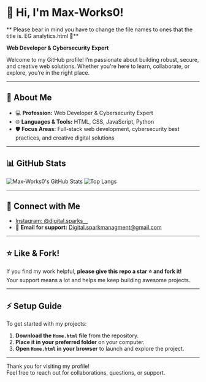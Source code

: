 # 👋 Hi, I'm Max-Works0!

** Please bear in mind you have to change the file names to ones that the title is. EG analytics.html 🚀**

**Web Developer & Cybersecurity Expert**

Welcome to my GitHub profile! I’m passionate about building robust, secure, and creative web solutions. Whether you're here to learn, collaborate, or explore, you’re in the right place.

---

## 🚀 About Me

- 💻 **Profession:** Web Developer & Cybersecurity Expert  
- 🌐 **Languages & Tools:** HTML, CSS, JavaScript, Python  
- 🛡️ **Focus Areas:** Full-stack web development, cybersecurity best practices, and creative digital solutions

---

## 📊 GitHub Stats

![Max-Works0's GitHub Stats](https://github-readme-stats.vercel.app/api?username=Max-Works0&show_icons=true&hide=contribs&theme=radical)
![Top Langs](https://github-readme-stats.vercel.app/api/top-langs/?username=Max-Works0&layout=compact&theme=radical)

---

## 📲 Connect with Me

- [Instagram: @digital.sparks__](https://instagram.com/digital.sparks__?igsh=Mmw3eWt1b2pia3E0&utm_-source=qr)
- 📧 **Email for support:** Digital.sparkmanagment@gmail.com

---

## ⭐ Like & Fork!

If you find my work helpful, **please give this repo a star ⭐ and fork it!**  
Your support means a lot and helps me keep building awesome projects.

---

## ⚡ Setup Guide

To get started with my projects:

1. **Download the `Home.html` file** from the repository.
2. **Place it in your preferred folder** on your computer.
3. **Open `Home.html` in your browser** to launch and explore the project.

---

Thank you for visiting my profile!  
Feel free to reach out for collaborations, questions, or support.
